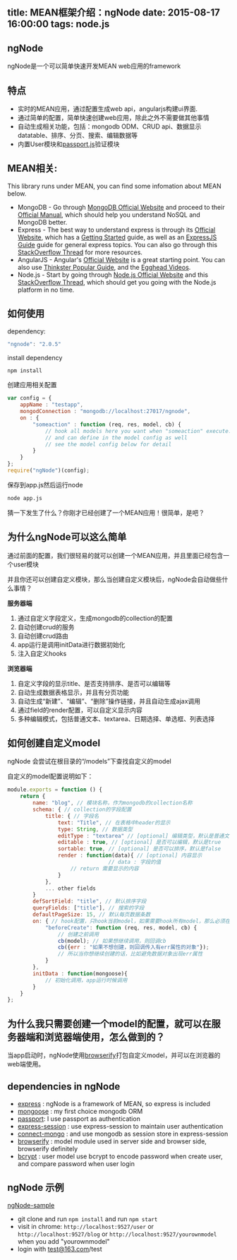 title: MEAN框架介绍：ngNode
date: 2015-08-17 16:00:00
tags: node.js
---

## ngNode
ngNode是一个可以简单快速开发MEAN web应用的framework

## 特点
* 实时的MEAN应用，通过配置生成web api，angularjs构建ui界面.
* 通过简单的配置，简单快速创建web应用，除此之外不需要做其他事情
* 自动生成相关功能，包括：mongodb ODM、CRUD api、数据显示datatable、排序、分页、搜索、编辑数据等
* 内置User模块和[passport.js](https://github.com/jaredhanson/passport)验证模块
<!-- more -->
## MEAN相关:
This library runs under MEAN, you can find some infomation about MEAN below.
* MongoDB - Go through [MongoDB Official Website](http://mongodb.org/) and proceed to their [Official Manual](http://docs.mongodb.org/manual/), which should help you understand NoSQL and MongoDB better.
* Express - The best way to understand express is through its [Official Website](http://expressjs.com/), which has a [Getting Started](http://expressjs.com/starter/installing.html) guide, as well as an [ExpressJS Guide](http://expressjs.com/guide/error-handling.html) guide for general express topics. You can also go through this [StackOverflow Thread](http://stackoverflow.com/questions/8144214/learning-express-for-node-js) for more resources.
* AngularJS - Angular's [Official Website](http://angularjs.org/) is a great starting point. You can also use [Thinkster Popular Guide](http://www.thinkster.io/), and the [Egghead Videos](https://egghead.io/).
* Node.js - Start by going through [Node.js Official Website](http://nodejs.org/) and this [StackOverflow Thread](http://stackoverflow.com/questions/2353818/how-do-i-get-started-with-node-js), which should get you going with the Node.js platform in no time.

## 如何使用
dependency:
```javascript
"ngnode": "2.0.5"
```
install dependency
```bash
npm install
```
创建应用相关配置
```javascript
var config = {
	appName : "testapp",
	mongodConnection : "mongodb://localhost:27017/ngnode",
	on : {
		"someaction" : function (req, res, model, cb) {
			// hook all models here you want when "someaction" execute.
			// and can define in the model config as well
			// see the model config below for detail
		}
	}
};
require("ngNode")(config);
```

保存到app.js然后运行node
```bash
node app.js
```

猜一下发生了什么？你刚才已经创建了一个MEAN应用！很简单，是吧？

## 为什么ngNode可以这么简单
通过前面的配置，我们很轻易的就可以创建一个MEAN应用，并且里面已经包含一个user模块

并且你还可以创建自定义模块，那么当创建自定义模块后，ngNode会自动做些什么事情？

**服务器端**
 1. 通过自定义字段定义，生成mongodb的collection的配置
 2. 自动创建crud的服务
 3. 自动创建crud路由
 4. app运行是调用initData进行数据初始化
 5. 注入自定义hooks

**浏览器端**
 1. 自定义字段的显示title、是否支持排序、是否可以编辑等
 2. 自动生成数据表格显示，并且有分页功能
 3. 自动生成“新建”、“编辑”、“删除”操作链接，并且自动生成ajax调用
 4. 通过field的render配置，可以自定义显示内容
 5. 多种编辑模式，包括普通文本、textarea、日期选择、单选框、列表选择

## 如何创建自定义model
ngNode 会尝试在根目录的“/models”下查找自定义的model

自定义的model配置说明如下：

```javascript
module.exports = function () {
	return {
        name: "blog", // 模块名称，作为mongodb的collection名称
        schema: { // collection的字段配置
            title: { // 字段名
                text: "Title", // 在表格中header的显示
                type: String, // 数据类型
                editType : "textarea" // [optional] 编辑类型，默认是普通文本
                editable : true, // [optional] 是否可以编辑，默认是true
                sortable: true, // [optional] 是否可以排序，默认是false
                render : function(data){ // [optional] 内容显示
                                // data : 字段的值
                    // return 需要显示的内容
                }
            },
            ... other fields
        }
        defSortField: "title", // 默认排序字段
        queryFields: ["title"], // 搜索的字段
        defaultPageSize: 15, // 默认每页数据条数
        on: { // hook配置，只hook当前model，如果需要hook所有model，那么必须在app的配置里面配置on
            "beforeCreate": function (req, res, model, cb) {
                // 创建之前调用
                cb(model); // 如果想继续调用，则回调cb
                cb({err : "如果不想创建，则回调传入有err属性的对象"});
                // 所以当你想继续创建的话，比如避免数据对象出现err属性
            }
        },
        initData : function(mongoose){
            // 初始化调用，app运行时候调用
        }
    }
};
```

## 为什么我只需要创建一个model的配置，就可以在服务器端和浏览器端使用，怎么做到的？
当app启动时，ngNode使用[browserify](http://browserify.org/)打包自定义model，并可以在浏览器的web端使用。

## dependencies in ngNode
 - [express](http://expressjs.com) : ngNode is a framework of MEAN, so express is included
 - [mongoose](http://mongoosejs.com) : my first choice mongodb ORM
 - [passport](http://passportjs.org): I use passport as authentication
 - [express-session](https://github.com/expressjs/session) : use express-session to maintain user authentication
 - [connect-mongo](https://github.com/kcbanner/connect-mongo) : and use mongodb as session store in express-session
 - [browserify](http://browserify.org) : model module used in server side and browser side, browserify definitely
 - [bcrypt](https://github.com/ncb000gt/node.bcrypt.js) : user model use bcrypt to encode password when create user, and compare password when user login


## ngNode 示例
[ngNode-sample](https://github.com/hcnode/ngNode-sample)
 - git clone and run `npm install` and run `npm start`
 - visit in chrome: `http://localhost:9527/user` or `http://localhost:9527/blog` or `http://localhost:9527/yourownmodel` when you add "yourownmodel"
 - login with test@163.com/test



